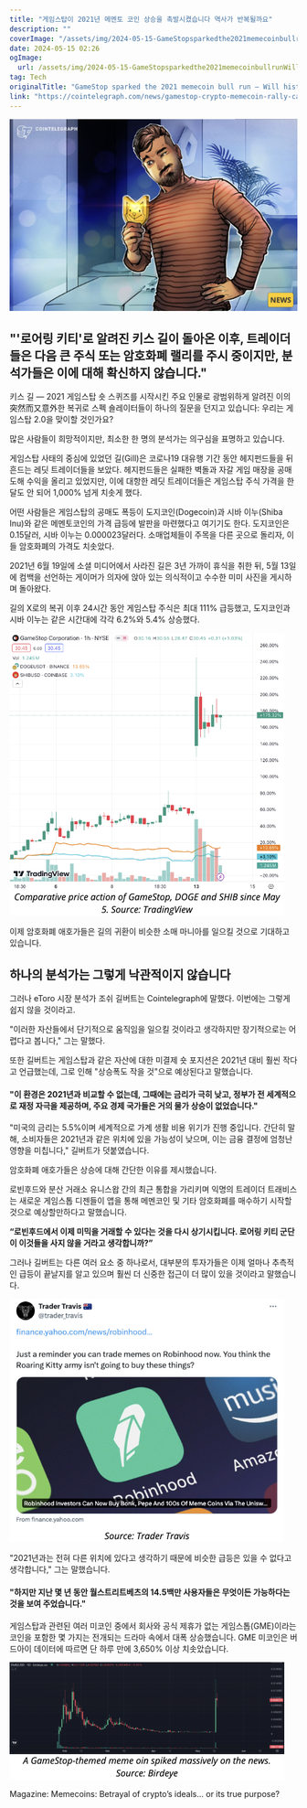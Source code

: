 ```yaml
---
title: "게임스탑이 2021년 메멘토 코인 상승을 촉발시켰습니다 역사가 반복될까요"
description: ""
coverImage: "/assets/img/2024-05-15-GameStopsparkedthe2021memecoinbullrunWillhistoryrepeatitself_thumbnail.png"
date: 2024-05-15 02:26
ogImage: 
  url: /assets/img/2024-05-15-GameStopsparkedthe2021memecoinbullrunWillhistoryrepeatitself_thumbnail.png
tag: Tech
originalTitle: "GameStop sparked the 2021 memecoin bull run — Will history repeat itself?"
link: "https://cointelegraph.com/news/gamestop-crypto-memecoin-rally-can-history-repeat-itself"
---
```




![2024-05-15-GameStopsparkedthe2021memecoinbullrunWillhistoryrepeatitself_thumbnail.png](/assets/img/2024-05-15-GameStopsparkedthe2021memecoinbullrunWillhistoryrepeatitself_thumbnail.png)

## "'로어링 키티'로 알려진 키스 길이 돌아온 이후, 트레이더들은 다음 큰 주식 또는 암호화폐 랠리를 주시 중이지만, 분석가들은 이에 대해 확신하지 않습니다."

키스 길 — 2021 게임스탑 숏 스퀴즈를 시작시킨 주요 인물로 광범위하게 알려진 이의 突然而又意外한 복귀로 스펙 숄레이터들이 하나의 질문을 던지고 있습니다: 우리는 게임스탑 2.0을 맞이할 것인가요?

많은 사람들이 희망적이지만, 최소한 한 명의 분석가는 의구심을 표명하고 있습니다.




게임스탑 사태의 중심에 있었던 길(Gill)은 코로나19 대유행 기간 동안 헤지펀드들을 뒤흔드는 레딧 트레이더들을 보았다. 헤지펀드들은 실패한 벽돌과 자갈 게임 매장을 공매도해 수익을 올리고 있었지만, 이에 대항한 레딧 트레이더들은 게임스탑 주식 가격을 한 달도 안 되어 1,000% 넘게 치솟게 했다. 

어떤 사람들은 게임스탑의 공매도 폭등이 도지코인(Dogecoin)과 시바 이누(Shiba Inu)와 같은 메멘토코인의 가격 급등에 발판을 마련했다고 여기기도 한다. 도지코인은 0.15달러, 시바 이누는 0.000023달러다. 소매업체들이 주목을 다른 곳으로 돌리자, 이들 암호화폐의 가격도 치솟았다.

2021년 6월 19일에 소셜 미디어에서 사라진 길은 3년 가까이 휴식을 취한 뒤, 5월 13일에 컴백을 선언하는 게이머가 의자에 앉아 있는 의식적이고 수수한 미미 사진을 게시하며 돌아왔다.

길의 X로의 복귀 이후 24시간 동안 게임스탑 주식은 최대 111% 급등했고, 도지코인과 시바 이누는 같은 시간대에 각각 6.2%와 5.4% 상승했다.



![Image](/assets/img/2024-05-15-GameStopsparkedthe2021memecoinbullrunWillhistoryrepeatitself_0.png)

이제 암호화폐 애호가들은 길의 귀환이 비슷한 소매 마니아를 일으킬 것으로 기대하고 있습니다.

## 하나의 분석가는 그렇게 낙관적이지 않습니다

그러나 eToro 시장 분석가 조쉬 길버트는 Cointelegraph에 말했다. 이번에는 그렇게 쉽지 않을 것이라고.



"이러한 자산들에서 단기적으로 움직임을 일으킬 것이라고 생각하지만 장기적으로는 어렵다고 봅니다," 그는 말했다.

또한 길버트는 게임스탑과 같은 자산에 대한 미결제 숏 포지션은 2021년 대비 훨씬 작다고 언급했는데, 그로 인해 "상승폭도 작을 것"으로 예상된다고 말했습니다.

#### "이 환경은 2021년과 비교할 수 없는데, 그때에는 금리가 극히 낮고, 정부가 전 세계적으로 재정 자극을 제공하며, 주요 경제 국가들은 거의 물가 상승이 없었습니다."

"미국의 금리는 5.5%이며 세계적으로 가계 생활 비용 위기가 진행 중입니다. 간단히 말해, 소비자들은 2021년과 같은 위치에 있을 가능성이 낮으며, 이는 금융 결정에 엄청난 영향을 미칩니다," 길버트가 덧붙였습니다.



암호화폐 애호가들은 상승에 대해 간단한 이유를 제시했습니다.

로빈후드와 분산 거래소 유니스왑 간의 최근 통합을 가리키며 익명의 트레이더 트래비스는 새로운 게임스톱 디젠들이 앱을 통해 메멘코인 및 기타 암호화폐를 매수하기 시작할 것으로 예상할만하다고 말했습니다.

**“로빈후드에서 이제 미믹을 거래할 수 있다는 것을 다시 상기시킵니다. 로어링 키티 군단이 이것들을 사지 않을 거라고 생각합니까?”**

그러나 길버트는 다른 여러 요소 중 하나로서, 대부분의 투자가들은 이제 얼마나 추측적인 급등이 끝날지를 알고 있으며 훨씬 더 신중한 접근이 더 많이 있을 것이라고 말했습니다.



![image](/assets/img/2024-05-15-GameStopsparkedthe2021memecoinbullrunWillhistoryrepeatitself_1.png)

"2021년과는 전혀 다른 위치에 있다고 생각하기 때문에 비슷한 급등은 있을 수 없다고 생각합니다," 그는 말했습니다.

#### "하지만 지난 몇 년 동안 월스트리트베츠의 14.5백만 사용자들은 무엇이든 가능하다는 것을 보여 주었습니다."

게임스탑과 관련된 여러 미코인 중에서 회사와 공식 제휴가 없는 게임스톱(GME)이라는 코인을 포함한 몇 가지는 전개되는 드라마 속에서 대폭 상승했습니다. GME 미코인은 버드아이 데이터에 따르면 단 하루 만에 3,650% 이상 치솟았습니다.



![Memecoins: Betrayal of crypto’s ideals... or its true purpose?](/assets/img/2024-05-15-GameStopsparkedthe2021memecoinbullrunWillhistoryrepeatitself_2.png)

Magazine: Memecoins: Betrayal of crypto’s ideals... or its true purpose?